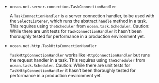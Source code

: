 * `ocean.net.server.connection.TaskConnectionHandler`

  A `TaskConnectionHandler` is a server connection handler, to be used with the
  `SelectListener`, which runs the abstract `handle` method in a task. This
  requires using `theScheduler` from `ocean.task.Scheduler`.
  Caution: While there are unit tests for `TaskConnectionHandler` it hasn't been
  thoroughly tested for performance in a production environment yet.

* `ocean.net.http.TaskHttpConnectionHandler`

  `TaskHttpConnectionHandler` works like `HttpConnectionHandler` but runs the
  request handler in a task. This requires using `theScheduler` from
  `ocean.task.Scheduler`.
  Caution: While there are unit tests for `TaskHttpConnectionHandler` it hasn't
  been thoroughly tested for performance in a production environment yet.
